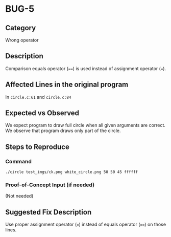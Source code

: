 # BUG-5
## Category
Wrong operator

## Description

Comparison equals operator (`==`) is used instead of assignment operator (`=`).

## Affected Lines in the original program
In `circle.c:61` and `circle.c:84`

## Expected vs Observed
We expect program to draw full circle when all given arguments are correct. We observe that program draws only part of the circle.

## Steps to Reproduce

### Command

```
./circle test_imgs/ck.png white_circle.png 50 50 45 ffffff
```
### Proof-of-Concept Input (if needed)
(Not needed)

## Suggested Fix Description
Use proper assignment operator (`=`) instead of equals operator (`==`) on those lines.
